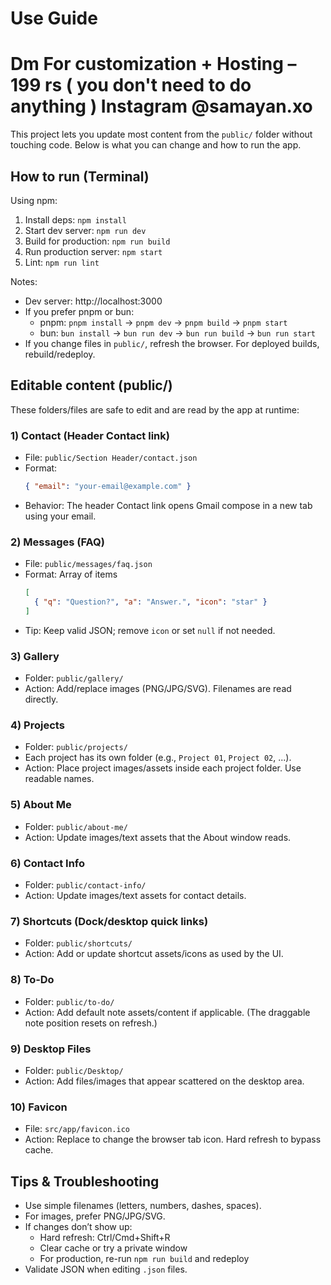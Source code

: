 # Use Guide

# Dm For customization + Hosting – 199 rs ( you don't need to do anything ) Instagram @samayan.xo

This project lets you update most content from the `public/` folder without touching code. Below is what you can change and how to run the app.

## How to run (Terminal)

Using npm:
1. Install deps: `npm install`
2. Start dev server: `npm run dev`
3. Build for production: `npm run build`
4. Run production server: `npm start`
5. Lint: `npm run lint`

Notes:
- Dev server: http://localhost:3000
- If you prefer pnpm or bun:
  - pnpm: `pnpm install` → `pnpm dev` → `pnpm build` → `pnpm start`
  - bun: `bun install` → `bun run dev` → `bun run build` → `bun run start`
- If you change files in `public/`, refresh the browser. For deployed builds, rebuild/redeploy.

## Editable content (public/)

These folders/files are safe to edit and are read by the app at runtime:

### 1) Contact (Header Contact link)
- File: `public/Section Header/contact.json`
- Format:
  ```json
  { "email": "your-email@example.com" }
  ```
- Behavior: The header Contact link opens Gmail compose in a new tab using your email.

### 2) Messages (FAQ)
- File: `public/messages/faq.json`
- Format: Array of items
  ```json
  [
    { "q": "Question?", "a": "Answer.", "icon": "star" }
  ]
  ```
- Tip: Keep valid JSON; remove `icon` or set `null` if not needed.

### 3) Gallery
- Folder: `public/gallery/`
- Action: Add/replace images (PNG/JPG/SVG). Filenames are read directly.

### 4) Projects
- Folder: `public/projects/`
- Each project has its own folder (e.g., `Project 01`, `Project 02`, ...).
- Action: Place project images/assets inside each project folder. Use readable names.

### 5) About Me
- Folder: `public/about-me/`
- Action: Update images/text assets that the About window reads.

### 6) Contact Info
- Folder: `public/contact-info/`
- Action: Update images/text assets for contact details.

### 7) Shortcuts (Dock/desktop quick links)
- Folder: `public/shortcuts/`
- Action: Add or update shortcut assets/icons as used by the UI.

### 8) To‑Do
- Folder: `public/to-do/`
- Action: Add default note assets/content if applicable. (The draggable note position resets on refresh.)

### 9) Desktop Files
- Folder: `public/Desktop/`
- Action: Add files/images that appear scattered on the desktop area.

### 10) Favicon
- File: `src/app/favicon.ico`
- Action: Replace to change the browser tab icon. Hard refresh to bypass cache.

## Tips & Troubleshooting
- Use simple filenames (letters, numbers, dashes, spaces).
- For images, prefer PNG/JPG/SVG.
- If changes don’t show up:
  - Hard refresh: Ctrl/Cmd+Shift+R
  - Clear cache or try a private window
  - For production, re-run `npm run build` and redeploy
- Validate JSON when editing `.json` files.
